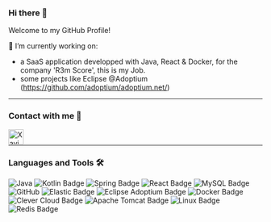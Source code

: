 ### Hi there 👋

Welcome to my GitHub Profile!

🔭 I’m currently working on:
- a SaaS application developped with Java, React & Docker, for the company 'R3m Score', this is my Job.
- some projects like Eclipse @Adoptium (https://github.com/adoptium/adoptium.net/)

---

### Contact with me 📝

[<img align="left" alt="Xavier FACQ | LinkedIn" height="30px" src="https://img.shields.io/badge/LinkedIn-0077B5?style=for-the-badge&logo=linkedin&logoColor=white"/>][linkedin]

<br />

---

### Languages and Tools 🛠 


![Java](https://img.shields.io/badge/Java-ED8B00?style=for-the-badge&logo=openjdk&logoColor=white)
![Kotlin Badge](https://img.shields.io/badge/Kotlin-7F52FF?logo=kotlin&logoColor=fff&style=for-the-badge)
![Spring Badge](https://img.shields.io/badge/Spring-6DB33F?logo=spring&logoColor=fff&style=for-the-badge)
![React Badge](https://img.shields.io/badge/React-61DAFB?logo=react&logoColor=000&style=for-the-badge)
![MySQL Badge](https://img.shields.io/badge/MySQL-4479A1?logo=mysql&logoColor=fff&style=for-the-badge)
![GitHub](https://img.shields.io/badge/GitHub-100000?style=for-the-badge&logo=github&logoColor=white)
![Elastic Badge](https://img.shields.io/badge/Elastic-005571?logo=elastic&logoColor=fff&style=for-the-badge)
![Eclipse Adoptium Badge](https://img.shields.io/badge/Eclipse%20Adoptium-FF1464?logo=eclipseadoptium&logoColor=fff&style=for-the-badge)
![Docker Badge](https://img.shields.io/badge/Docker-2496ED?logo=docker&logoColor=fff&style=for-the-badge)
![Clever Cloud Badge](https://img.shields.io/badge/Clever%20Cloud-171C36?logo=clevercloud&logoColor=fff&style=for-the-badge)
![Apache Tomcat Badge](https://img.shields.io/badge/Apache%20Tomcat-F8DC75?logo=apachetomcat&logoColor=000&style=for-the-badge)
![Linux Badge](https://img.shields.io/badge/Linux-FCC624?logo=linux&logoColor=000&style=for-the-badge)
![Redis Badge](https://img.shields.io/badge/Redis-DC382D?logo=redis&logoColor=fff&style=for-the-badge)

[linkedin]: https://www.linkedin.com/in/xavierfacq/
